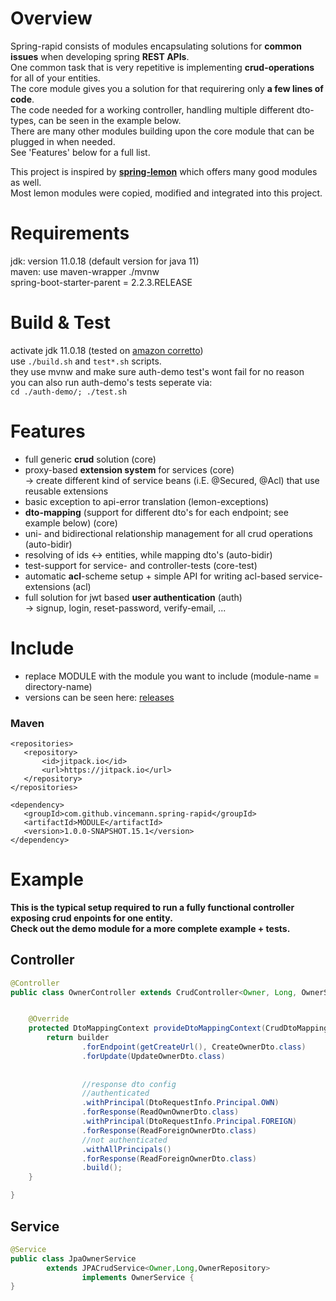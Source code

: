 # Overview  
Spring-rapid consists of modules encapsulating solutions for **common issues** when developing spring **REST APIs**.  
One common task that is very repetitive is implementing **crud-operations** for all of your entities.    
The core module gives you a solution for that requirering only **a few lines of code**.  
The code needed for a working controller, handling multiple different dto-types, can be seen in the example below.  
There are many other modules building upon the core module that can be plugged in when needed.  
See 'Features' below for a full list.  
  
This project is inspired by [**spring-lemon**](https://github.com/naturalprogrammer/spring-lemon) which offers many good modules as well.  
Most lemon modules were copied, modified and integrated into this project.  
  
# Requirements  
jdk: version 11.0.18 (default version for java 11)   
maven: use maven-wrapper ./mvnw  
spring-boot-starter-parent = 2.2.3.RELEASE   
  
# Build & Test    
activate jdk 11.0.18 (tested on [amazon corretto](https://docs.aws.amazon.com/de_de/corretto/latest/corretto-11-ug/downloads-list.html))      
use ``` ./build.sh ``` and ``` test*.sh ``` scripts.    
they use mvnw and make sure auth-demo test's wont fail for no reason      
you can also run auth-demo's tests seperate via:      
``` cd ./auth-demo/; ./test.sh ```   
# Features  
* full generic **crud** solution                                                                     (core)   
* proxy-based **extension system** for services                                                      (core)  
  -> create different kind of service beans (i.E. @Secured, @Acl) that use reusable extensions  
* basic exception to api-error translation                                                           (lemon-exceptions)  
* **dto-mapping** (support for different dto's for each endpoint; see example below)                 (core)  
* uni- and bidirectional relationship management for all crud operations                             (auto-bidir)  
* resolving of ids <-> entities, while mapping dto's                                                 (auto-bidir)  
* test-support for service- and controller-tests                                                     (core-test)  
* automatic **acl**-scheme setup + simple API for writing acl-based service-extensions               (acl)  
* full solution for jwt based **user authentication**                                                (auth)  
  -> signup, login, reset-password, verify-email, ...
    
 # Include   
* replace MODULE with the module you want to include (module-name = directory-name)  
* versions can be seen here: [releases](https://github.com/vincemann/spring-rapid/releases)  
 ### Maven  
 ```code  
<repositories>    
    <repository>   
        <id>jitpack.io</id>  
        <url>https://jitpack.io</url>  
    </repository>  
</repositories>  
  
<dependency>  
    <groupId>com.github.vincemann.spring-rapid</groupId>  
    <artifactId>MODULE</artifactId>  
    <version>1.0.0-SNAPSHOT.15.1</version>  
</dependency>  
```  
  
# Example  
**This is the typical setup required to run a fully functional controller exposing crud enpoints for one entity.**  
**Check out the demo module for a more complete example + tests.**  
## Controller    
  
```java  
@Controller
public class OwnerController extends CrudController<Owner, Long, OwnerService> {


    @Override
    protected DtoMappingContext provideDtoMappingContext(CrudDtoMappingContextBuilder builder) {
        return builder
                .forEndpoint(getCreateUrl(), CreateOwnerDto.class)
                .forUpdate(UpdateOwnerDto.class)
                
                
                //response dto config
                //authenticated
                .withPrincipal(DtoRequestInfo.Principal.OWN)
                .forResponse(ReadOwnOwnerDto.class)
                .withPrincipal(DtoRequestInfo.Principal.FOREIGN)
                .forResponse(ReadForeignOwnerDto.class)
                //not authenticated
                .withAllPrincipals()
                .forResponse(ReadForeignOwnerDto.class)
                .build();
    }

}

```
  
  
## Service   
  
```java  
@Service  
public class JpaOwnerService  
        extends JPACrudService<Owner,Long,OwnerRepository>  
                implements OwnerService {  
}  

```  
 
  


